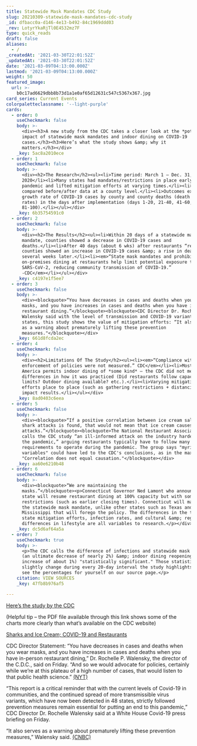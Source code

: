 ```yaml
---
title: Statewide Mask Mandates CDC Study
slug: 20210309-statewide-mask-mandates-cdc-study
_id: dfbacc0a-d146-4e13-b492-84c1969ddd03
_rev: LotyrYkaRjTl0E4532mz7F
type: quick_reads
draft: false
aliases:
  - /
_createdAt: '2021-03-30T22:01:52Z'
_updatedAt: '2021-03-30T22:01:52Z'
date: '2021-03-09T04:13:00.000Z'
lastmod: '2021-03-09T04:13:00.000Z'
weight: 50
featured_image:
  url: >-
    b0c17ad6629dbb8b73d1a1e0af65d12631c547c5367x367.jpg
card_series: Current Events
colorpaletteclassname: '--light-purple'
cards:
  - order: 0
    useCheckmark: false
    body: >-
      <div><h3>A new study from the CDC takes a closer look at the *potential*
      impact of statewide mask mandates and indoor dining on COVID-19
      cases.</h3><h3>Here’s what the study shows &amp; why it
      matters.</h3></div>
    _key: 5ac8a2010ece
  - order: 1
    useCheckmark: false
    body: >-
      <div><h2>The Research</h2><ul><li>Time period: March 1 – Dec. 31,
      2020</li><li>Many states had mandates/restrictions in place early in the
      pandemic and lifted mitigation efforts at varying times.</li><li>The CDC
      compared before/after data at a county level.</li><li>Outcomes examined:
      growth rate of COVID-19 cases by county and county deaths (death growth
      rates) in the days after implementation (days 1-20, 21-40, 41-60, 61-80, +
      81-100).</li></ul></div>
    _key: 6b35754591c0
  - order: 2
    useCheckmark: false
    body: >-
      <div><h2>The Results</h2><ul><li>Within 20 days of a statewide mask
      mandate, counties showed a decrease in COVID-19 cases and
      deaths.</li><li>After 40 days (about 6 wks) after restaurants “reopened,”
      counties showed an increase in COVID-19 cases &amp; a rise in deaths
      several weeks later.</li><li><em>“State mask mandates and prohibiting
      on-premises dining at restaurants help limit potential exposure to
      SARS-CoV-2, reducing community transmission of COVID-19.”
      -CDC</em></li></ul></div>
    _key: c4197e1f5ee7
  - order: 3
    useCheckmark: false
    body: >-
      <div><blockquote>“You have decreases in cases and deaths when you wear
      masks, and you have increases in cases and deaths when you have in-person
      restaurant dining.”</blockquote><blockquote>CDC Director Dr. Rochelle
      Walensky said with the level of transmission and COVID-19 variants in 48
      states, this study shows the value of mitigation efforts: “It also serves
      as a warning about prematurely lifting these prevention
      measures."</blockquote></div>
    _key: 661d8fcda2ec
  - order: 4
    useCheckmark: false
    body: >-
      <div><h2>Limitations Of The Study</h2><ul><li><em>“Compliance with and
      enforcement of policies were not measured.” CDC</em></li><li>Most of
      America permits indoor dining of *some kind* – the CDC did not measure
      differences in how it was practiced (Did restaurants follow capacity
      limits? Outdoor dining available? etc.).</li><li>Varying mitigation
      efforts place to place (such as gathering restrictions + distancing) could
      impact results.</li></ul></div>
    _key: 8ad0403c6eea
  - order: 5
    useCheckmark: false
    body: >-
      <div><blockquote>“If a positive correlation between ice cream sales and
      shark attacks is found, that would not mean that ice cream causes shark
      attacks.”</blockquote><blockquote>The National Restaurant Association
      calls the CDC study “an ill-informed attack on the industry hardest-hit by
      the pandemic,” arguing restaurants typically have to follow many safety
      requirements to operate during the pandemic. The group says "myriad
      variables" could have led to the CDC's conclusions, as in the maxim
      "Correlation does not equal causation."</blockquote></div>
    _key: aa60e6210b48
  - order: 6
    useCheckmark: false
    body: >-
      <div><blockquote>“We are maintaining the
      masks.”</blockquote><p>Connecticut Governor Ned Lamont who announced his
      state will resume restaurant dining at 100% capacity but with some
      restrictions (such as earlier closing times). Connecticut will maintain
      the statewide mask mandate, unlike other states such as Texas and
      Mississippi that will forego the policy. The differences in the timing of
      state mitigation efforts, infection rates, and cultural &amp; regional
      differences in lifestyle are all variables to research.</p></div>
    _key: dc5d6af64a5a
  - order: 7
    useCheckmark: true
    body: >-
      <p>The CDC calls the difference of infections and statewide mask mandates
      (an ultimate decrease of nearly 2%) &amp; indoor dining reopening (an
      increase of about 1%) "statistically significant." Those statistics
      slightly change during every 20-day interval the study highlights. You can
      see the percentages for yourself on our source page.</p>
    citation: VIEW SOURCES
    _key: 47fb8b976af5

---
```

[Here’s the study by the CDC](https://www.cdc.gov/mmwr/volumes/70/wr/mm7010e3.htm?s_cid=mm7010e3_w)

(Helpful tip – the PDF file available through this link shows some of the charts more clearly than what’s available on the CDC website)

[Sharks and Ice Cream; COVID-19 and Restaurants](https://www.restaurant.org/news/pressroom/press-releases/sharks-and-ice-cream-covid-19-and-restaurants)

CDC Director Statement: “You have decreases in cases and deaths when you wear masks, and you have increases in cases and deaths when you have in-person restaurant dining,” Dr. Rochelle P. Walensky, the director of the C.D.C., said on Friday. “And so we would advocate for policies, certainly while we’re at this plateau of a high number of cases, that would listen to that public health science.” [(NYT)](https://www.nytimes.com/2021/03/05/health/coronavirus-restaurant-dining-masks.html)

“This report is a critical reminder that with the current levels of Covid-19 in communities, and the continued spread of more transmissible virus variants, which have now been detected in 48 states, strictly followed prevention measures remain essential for putting an end to this pandemic,” CDC Director Dr. Rochelle Walensky said at a White House Covid-19 press briefing on Friday.

“It also serves as a warning about prematurely lifting these prevention measures,” Walensky said. [(CNBC)](https://www.cnbc.com/2021/03/05/cdc-study-finds-easing-mask-mandates-led-to-higher-covid-cases-and-deaths.html)